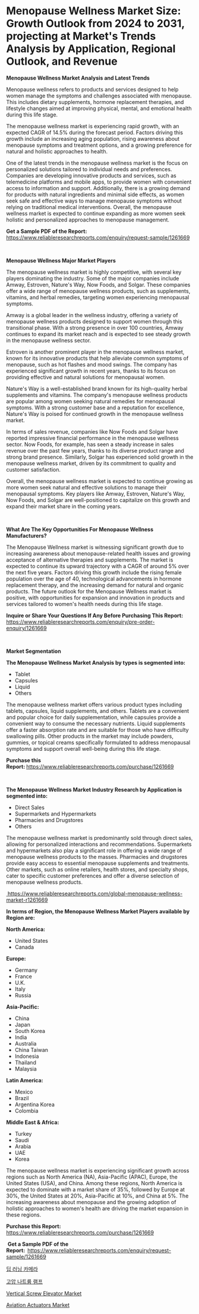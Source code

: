 <p><h1>Menopause Wellness Market Size: Growth Outlook from 2024 to 2031, projecting at Market's Trends Analysis by Application, Regional Outlook, and Revenue</h1></p><p><strong>Menopause Wellness Market Analysis and Latest Trends</strong></p>
<p><p>Menopause wellness refers to products and services designed to help women manage the symptoms and challenges associated with menopause. This includes dietary supplements, hormone replacement therapies, and lifestyle changes aimed at improving physical, mental, and emotional health during this life stage.</p><p>The menopause wellness market is experiencing rapid growth, with an expected CAGR of 14.5% during the forecast period. Factors driving this growth include an increasing aging population, rising awareness about menopause symptoms and treatment options, and a growing preference for natural and holistic approaches to health. </p><p>One of the latest trends in the menopause wellness market is the focus on personalized solutions tailored to individual needs and preferences. Companies are developing innovative products and services, such as telemedicine platforms and mobile apps, to provide women with convenient access to information and support. Additionally, there is a growing demand for products with natural ingredients and minimal side effects, as women seek safe and effective ways to manage menopause symptoms without relying on traditional medical interventions. Overall, the menopause wellness market is expected to continue expanding as more women seek holistic and personalized approaches to menopause management.</p></p>
<p><strong>Get a Sample PDF of the Report:&nbsp;</strong> <a href="https://www.reliableresearchreports.com/enquiry/request-sample/1261669">https://www.reliableresearchreports.com/enquiry/request-sample/1261669</a></p>
<p>&nbsp;</p>
<p><strong>Menopause Wellness Major Market Players</strong></p>
<p><p>The menopause wellness market is highly competitive, with several key players dominating the industry. Some of the major companies include Amway, Estroven, Nature's Way, Now Foods, and Solgar. These companies offer a wide range of menopause wellness products, such as supplements, vitamins, and herbal remedies, targeting women experiencing menopausal symptoms.</p><p>Amway is a global leader in the wellness industry, offering a variety of menopause wellness products designed to support women through this transitional phase. With a strong presence in over 100 countries, Amway continues to expand its market reach and is expected to see steady growth in the menopause wellness sector.</p><p>Estroven is another prominent player in the menopause wellness market, known for its innovative products that help alleviate common symptoms of menopause, such as hot flashes and mood swings. The company has experienced significant growth in recent years, thanks to its focus on providing effective and natural solutions for menopausal women.</p><p>Nature's Way is a well-established brand known for its high-quality herbal supplements and vitamins. The company's menopause wellness products are popular among women seeking natural remedies for menopausal symptoms. With a strong customer base and a reputation for excellence, Nature's Way is poised for continued growth in the menopause wellness market.</p><p>In terms of sales revenue, companies like Now Foods and Solgar have reported impressive financial performance in the menopause wellness sector. Now Foods, for example, has seen a steady increase in sales revenue over the past few years, thanks to its diverse product range and strong brand presence. Similarly, Solgar has experienced solid growth in the menopause wellness market, driven by its commitment to quality and customer satisfaction.</p><p>Overall, the menopause wellness market is expected to continue growing as more women seek natural and effective solutions to manage their menopausal symptoms. Key players like Amway, Estroven, Nature's Way, Now Foods, and Solgar are well-positioned to capitalize on this growth and expand their market share in the coming years.</p></p>
<p>&nbsp;</p>
<p><strong>What Are The Key Opportunities For Menopause Wellness Manufacturers?</strong></p>
<p><p>The Menopause Wellness market is witnessing significant growth due to increasing awareness about menopause-related health issues and growing acceptance of alternative therapies and supplements. The market is expected to continue its upward trajectory with a CAGR of around 5% over the next five years. Factors driving this growth include the rising female population over the age of 40, technological advancements in hormone replacement therapy, and the increasing demand for natural and organic products. The future outlook for the Menopause Wellness market is positive, with opportunities for expansion and innovation in products and services tailored to women's health needs during this life stage.</p></p>
<p><strong>Inquire or Share Your Questions If Any Before Purchasing This Report:</strong> <a href="https://www.reliableresearchreports.com/enquiry/pre-order-enquiry/1261669">https://www.reliableresearchreports.com/enquiry/pre-order-enquiry/1261669</a></p>
<p>&nbsp;</p>
<p><strong>Market Segmentation</strong></p>
<p><strong>The Menopause Wellness Market Analysis by types is segmented into:</strong></p>
<p><ul><li>Tablet</li><li>Capsules</li><li>Liquid</li><li>Others</li></ul></p>
<p><p>The menopause wellness market offers various product types including tablets, capsules, liquid supplements, and others. Tablets are a convenient and popular choice for daily supplementation, while capsules provide a convenient way to consume the necessary nutrients. Liquid supplements offer a faster absorption rate and are suitable for those who have difficulty swallowing pills. Other products in the market may include powders, gummies, or topical creams specifically formulated to address menopausal symptoms and support overall well-being during this life stage.</p></p>
<p><strong>Purchase this Report:&nbsp;</strong><a href="https://www.reliableresearchreports.com/purchase/1261669">https://www.reliableresearchreports.com/purchase/1261669</a></p>
<p>&nbsp;</p>
<p><strong>The Menopause Wellness Market Industry Research by Application is segmented into:</strong></p>
<p><ul><li>Direct Sales</li><li>Supermarkets and Hypermarkets</li><li>Pharmacies and Drugstores</li><li>Others</li></ul></p>
<p><p>The menopause wellness market is predominantly sold through direct sales, allowing for personalized interactions and recommendations. Supermarkets and hypermarkets also play a significant role in offering a wide range of menopause wellness products to the masses. Pharmacies and drugstores provide easy access to essential menopause supplements and treatments. Other markets, such as online retailers, health stores, and specialty shops, cater to specific customer preferences and offer a diverse selection of menopause wellness products.</p></p>
<p><a href="https://www.reliableresearchreports.com/global-menopause-wellness-market-r1261669">&nbsp;https://www.reliableresearchreports.com/global-menopause-wellness-market-r1261669</a></p>
<p><strong>In terms of Region, the Menopause Wellness Market Players available by Region are:</strong></p>
<p>
    <p> <strong> North America: </strong>
        <ul>
            <li>United States</li>
            <li>Canada</li>
        </ul>
        </p> 
    <p> <strong> Europe: </strong>
        <ul>
            <li>Germany</li>
            <li>France</li>
            <li>U.K.</li>
            <li>Italy</li>
            <li>Russia</li>
        </ul>
        </p> 
    <p> <strong> Asia-Pacific: </strong>
        <ul>
            <li>China</li>
            <li>Japan</li>
            <li>South Korea</li>
            <li>India</li>
            <li>Australia</li>
            <li>China Taiwan</li>
            <li>Indonesia</li>
            <li>Thailand</li>
            <li>Malaysia</li>
        </ul>
        </p> 
    <p> <strong> Latin America: </strong>
        <ul>
            <li>Mexico</li>
            <li>Brazil</li>
            <li>Argentina Korea</li>
            <li>Colombia</li>
        </ul>
        </p> 
    <p> <strong> Middle East & Africa: </strong>
        <ul>
            <li>Turkey</li>
            <li>Saudi</li>
            <li>Arabia</li>
            <li>UAE</li>
            <li>Korea</li>
        </ul>
    </p>
    </p>
<p><p>The menopause wellness market is experiencing significant growth across regions such as North America (NA), Asia-Pacific (APAC), Europe, the United States (USA), and China. Among these regions, North America is expected to dominate with a market share of 35%, followed by Europe at 30%, the United States at 20%, Asia-Pacific at 10%, and China at 5%. The increasing awareness about menopause and the growing adoption of holistic approaches to women's health are driving the market expansion in these regions.</p></p>
<p><strong>Purchase this Report: </strong><a href="https://www.reliableresearchreports.com/purchase/1261669">https://www.reliableresearchreports.com/purchase/1261669</a></p>
<p>&nbsp;<strong>Get a Sample PDF of the Report:&nbsp;&nbsp;</strong><a href="https://www.reliableresearchreports.com/enquiry/request-sample/1261669">https://www.reliableresearchreports.com/enquiry/request-sample/1261669</a></p>
<p><strong></strong></p>
<p><p><a href="https://medium.com/@koleledner/%EB%94%A5-%EB%9F%AC%EB%8B%9D-%EC%B9%B4%EB%A9%94%EB%9D%BC-%EC%8B%9C%EC%9E%A5-%EB%A9%94%ED%8A%B8%EB%A6%AD%EC%8A%A4-%ED%95%B4%EB%8F%85-%EC%8B%9C%EC%9E%A5-%EC%A0%90%EC%9C%A0%EC%9C%A8-%ED%8A%B8%EB%A0%8C%EB%93%9C-%EB%B0%8F-%EC%84%B1%EC%9E%A5-%ED%8C%A8%ED%84%B4-af97cec64b33">딥 러닝 카메라</a></p><p><a href="https://medium.com/@alexemumu2022/%EA%B3%A0%EC%95%95-%EB%82%98%ED%8A%B8%EB%A5%A8-%EB%9E%A8%ED%94%84-%EC%8B%9C%EC%9E%A5-%EA%B7%9C%EB%AA%A8%EB%8A%94-%EA%B8%80%EB%A1%9C%EB%B2%8C-%EC%82%B0%EC%97%85%EC%97%90%EC%84%9C-%EC%B5%9C%EA%B3%A0%EC%9D%98-%EB%A7%88%EC%BC%80%ED%8C%85-%EC%B1%84%EB%84%90%EC%9D%84-%EB%B3%B4%EC%97%AC%EC%A4%8D%EB%8B%88%EB%8B%A4-da55e9ced0ce">고압 나트륨 램프</a></p><p><a href="https://www.linkedin.com/pulse/vertical-screw-elevator-market-size-cagr-trends-2024-2030-y33ke">Vertical Screw Elevator Market</a></p><p><a href="https://www.linkedin.com/pulse/aviation-actuators-market-trends-analysis-forecasted-period-ilndf">Aviation Actuators Market</a></p></p>